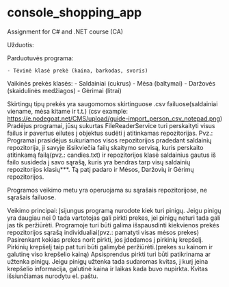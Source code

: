 # console_shopping_app
Assignment for C# and .NET course (CA)


Užduotis:

Parduotuvės programa:

	- Tėvinė klasė prekė (kaina, barkodas, svoris)

Vaikinės prekės klasės:
	- Saldainiai (cukrus)
	- Mėsa (baltymai)
	- Daržovės (skaidulinės medžiagos)
	- Gėrimai (litrai)
	
	
Skirtingų tipų prekės yra saugomomos skirtinguose .csv failuose(saldainiai viename, mėsa kitame ir t.t.) (csv example: https://e.nodegoat.net/CMS/upload/guide-import_person_csv_notepad.png)
Pradėjus programai, jūsų sukurtas FileReaderService turi perskaityti visus failus ir pavertus eilutes į objektus sudėti į atitinkamas repozitorijas.
	Pvz.: Programai prasidėjus sukuriamos visos repozitorijos pradedant saldainių repozitorija, ji savyje išsikviečia failų skaitymo servisą, kuris perskaito atitinkamą failą(pvz.: candies.txt) ir repozitorijos
	klasė saldainius gautus iš failo susideda į savo sąrašą, kuris yra bendras tarp visų saldainių repozitorijos klasių***. Tą patį padaro ir Mėsos, Daržovių ir Gėrimų repozitorijos.
	
Programos veikimo metu yra operuojama su sąrašais repozitorijose, ne sąrašais failuose.

Veikimo principai:
Įsijungus programą nurodote kiek turi pinigų. 
Jeigu pinigų yra daugiau nei 0 tada vartotojas gali pirkti prekes, jei pinigų neturi tada gali jas tik peržiūrėti.
Programoje turi būti galima išspausdinti kiekvienos prekės repozitorijos sąrašą individualiai(pvz.: pamatyti visas mėsos prekes)
Pasirenkant kokias prekes norit pirkti, jos įdedamos į pirkinių krepšelį.
Pirkinių krepšelį taip pat turi būti galimybė peržiūrėti.(prekes su kainom ir galutinę viso krepšelio kainą)
Apsisprendus pirkti turi būti patikrinama ar užtenka pinigų.
Jeigu pinigų užtenka tada sudaromas kvitas, į kurį įeina krepšelio informacija, galutinė kaina ir laikas kada buvo nupirkta.
Kvitas išsiunčiamas nurodytu el. paštu.
